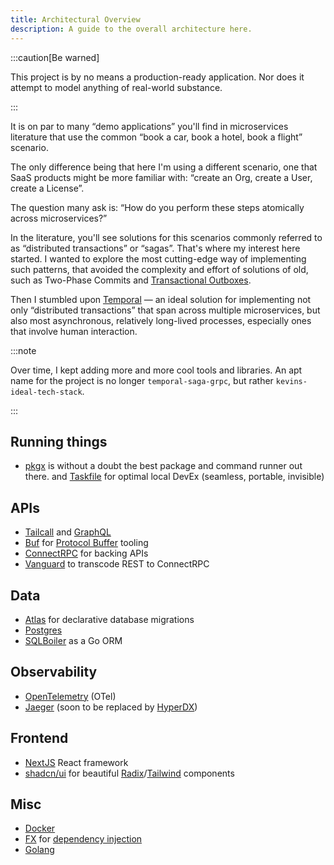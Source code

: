```yaml
---
title: Architectural Overview
description: A guide to the overall architecture here.
---
```


:::caution[Be warned]

This project is by no means a production-ready application. Nor does it attempt to model anything of real-world substance.

:::

It is on par to many “demo applications” you'll find in microservices literature that use the common “book a car, book a hotel, book a flight” scenario.

The only difference being that here I'm using a different scenario, one that SaaS products might be more familiar with: “create an Org, create a User, create a License”.

The question many ask is: “How do you perform these steps atomically across microservices?”

In the literature, you'll see solutions for this scenarios commonly referred to as “distributed transactions” or “sagas”. That's where my interest here started. I wanted to explore the most cutting-edge way of implementing such patterns, that avoided the complexity and effort of solutions of old, such as Two-Phase Commits and [Transactional Outboxes][outbox].

[outbox]: https://microservices.io/patterns/data/transactional-outbox.html

Then I stumbled upon [Temporal][temporal] — an ideal solution for implementing not only “distributed transactions” that span across multiple microservices, but also most asynchronous, relatively long-lived processes, especially ones that involve human interaction.

:::note

Over time, I kept adding more and more cool tools and libraries. An apt name for the project is no longer `temporal-saga-grpc`, but rather `kevins-ideal-tech-stack`.

:::

## Running things

- [pkgx][pkgx] is without a doubt the best package and command runner out there. and [Taskfile][taskfile] for optimal local DevEx (seamless, portable, invisible)

## APIs

- [Tailcall][tailcall] and [GraphQL][graphql]
- [Buf][buf] for [Protocol Buffer][protobuf] tooling
- [ConnectRPC][connect] for backing APIs
- [Vanguard][vanguard] to transcode REST to ConnectRPC

## Data

- [Atlas][atlas] for declarative database migrations
- [Postgres][postgres]
- [SQLBoiler][sqlboiler] as a Go ORM

## Observability

- [OpenTelemetry][otel] (OTel)
- [Jaeger][jaeger] (soon to be replaced by [HyperDX][hyperdx])

## Frontend

- [NextJS][nextjs] React framework
- [shadcn/ui][shadcn-ui] for beautiful [Radix][radix]/[Tailwind][tailwind] components

## Misc

- [Docker][docker]
- [FX][fx] for [dependency injection][di]
- [Golang][golang]

[atlas]: https://atlasgo.io/
[buf]: https://buf.build/
[connect]: https://connectrpc.com/
[di]: https://en.wikipedia.org/wiki/Dependency_injection
[docker]: https://www.docker.com/
[fx]: https://github.com/uber-go/fx
[golang]: https://go.dev/
[graphql]: https://graphql.org/
[hyperdx]: https://www.hyperdx.io/
[jaeger]: https://www.jaegertracing.io/
[nextjs]: https://nextjs.org/
[otel]: https://opentelemetry.io/
[postgres]: https://www.postgresql.org/
[pkgx]: https://pkgx.sh/
[protobuf]: https://protobuf.dev/
[radix]: https://www.radix-ui.com/
[shadcn-ui]: https://ui.shadcn.com/
[sqlboiler]: https://github.com/volatiletech/sqlboiler
[tailcall]: https://tailcall.run/
[tailwind]: https://tailwindcss.com/
[taskfile]: https://taskfile.dev/
[temporal]: https://temporal.io/
[vanguard]: https://github.com/connectrpc/vanguard-go
